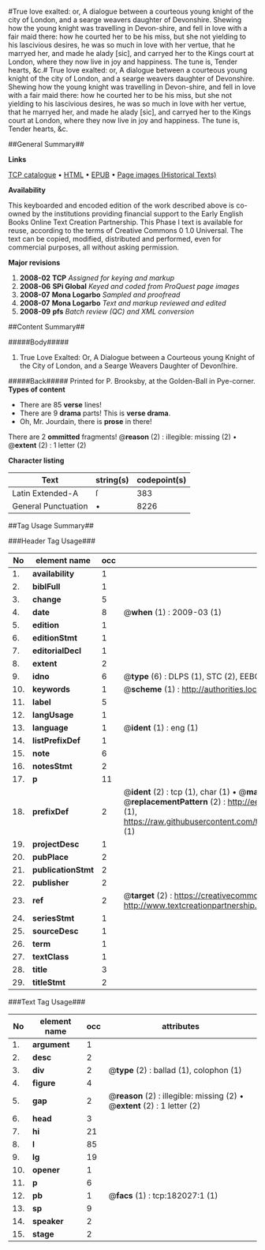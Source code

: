 #True love exalted: or, A dialogue between a courteous young knight of the city of London, and a searge weavers daughter of Devonshire. Shewing how the young knight was travelling in Devon-shire, and fell in love with a fair maid there: how he courted her to be his miss, but she not yielding to his lascivious desires, he was so much in love with her vertue, that he marryed her, and made he alady [sic], and carryed her to the Kings court at London, where they now live in joy and happiness. The tune is, Tender hearts, &c.#
True love exalted: or, A dialogue between a courteous young knight of the city of London, and a searge weavers daughter of Devonshire. Shewing how the young knight was travelling in Devon-shire, and fell in love with a fair maid there: how he courted her to be his miss, but she not yielding to his lascivious desires, he was so much in love with her vertue, that he marryed her, and made he alady [sic], and carryed her to the Kings court at London, where they now live in joy and happiness. The tune is, Tender hearts, &c.

##General Summary##

**Links**

[TCP catalogue](http://www.ota.ox.ac.uk/tcp/)  • 
[HTML](http://tei.it.ox.ac.uk/tcp/Texts-HTML/free/B06/B06236.html)  • 
[EPUB](http://tei.it.ox.ac.uk/tcp/Texts-EPUB/free/B06/B06236.epub) • 
[Page images (Historical Texts)](https://data.historicaltexts.jisc.ac.uk/view?pubId=eebo-99887316e&pageId=eebo-99887316e-182027-1)

**Availability**

This keyboarded and encoded edition of the
	       work described above is co-owned by the institutions
	       providing financial support to the Early English Books
	       Online Text Creation Partnership. This Phase I text is
	       available for reuse, according to the terms of Creative
	       Commons 0 1.0 Universal. The text can be copied,
	       modified, distributed and performed, even for
	       commercial purposes, all without asking permission.

**Major revisions**

1. __2008-02__ __TCP__ *Assigned for keying and markup*
1. __2008-06__ __SPi Global__ *Keyed and coded from ProQuest page images*
1. __2008-07__ __Mona Logarbo__ *Sampled and proofread*
1. __2008-07__ __Mona Logarbo__ *Text and markup reviewed and edited*
1. __2008-09__ __pfs__ *Batch review (QC) and XML conversion*

##Content Summary##

#####Body#####

1. True Love Exalted: Or, A Dialogue between a Courteous young Knight of the City of London, and a Searge Weavers Daughter of Devonſhire.

#####Back#####
Printed for P. Brooksby, at the Golden-Ball in Pye-corner.
**Types of content**

  * There are 85 **verse** lines!
  * There are 9 **drama** parts! This is **verse drama**.
  * Oh, Mr. Jourdain, there is **prose** in there!

There are 2 **ommitted** fragments! 
 @__reason__ (2) : illegible: missing (2)  •  @__extent__ (2) : 1 letter (2)

**Character listing**


|Text|string(s)|codepoint(s)|
|---|---|---|
|Latin Extended-A|ſ|383|
|General Punctuation|•|8226|

##Tag Usage Summary##

###Header Tag Usage###

|No|element name|occ|attributes|
|---|---|---|---|
|1.|__availability__|1||
|2.|__biblFull__|1||
|3.|__change__|5||
|4.|__date__|8| @__when__ (1) : 2009-03 (1)|
|5.|__edition__|1||
|6.|__editionStmt__|1||
|7.|__editorialDecl__|1||
|8.|__extent__|2||
|9.|__idno__|6| @__type__ (6) : DLPS (1), STC (2), EEBO-CITATION (1), PROQUEST (1), VID (1)|
|10.|__keywords__|1| @__scheme__ (1) : http://authorities.loc.gov/ (1)|
|11.|__label__|5||
|12.|__langUsage__|1||
|13.|__language__|1| @__ident__ (1) : eng (1)|
|14.|__listPrefixDef__|1||
|15.|__note__|6||
|16.|__notesStmt__|2||
|17.|__p__|11||
|18.|__prefixDef__|2| @__ident__ (2) : tcp (1), char (1)  •  @__matchPattern__ (2) : ([0-9\-]+):([0-9IVX]+) (1), (.+) (1)  •  @__replacementPattern__ (2) : http://eebo.chadwyck.com/downloadtiff?vid=$1&page=$2 (1), https://raw.githubusercontent.com/textcreationpartnership/Texts/master/tcpchars.xml#$1 (1)|
|19.|__projectDesc__|1||
|20.|__pubPlace__|2||
|21.|__publicationStmt__|2||
|22.|__publisher__|2||
|23.|__ref__|2| @__target__ (2) : https://creativecommons.org/publicdomain/zero/1.0/ (1), http://www.textcreationpartnership.org/docs/. (1)|
|24.|__seriesStmt__|1||
|25.|__sourceDesc__|1||
|26.|__term__|1||
|27.|__textClass__|1||
|28.|__title__|3||
|29.|__titleStmt__|2||


###Text Tag Usage###

|No|element name|occ|attributes|
|---|---|---|---|
|1.|__argument__|1||
|2.|__desc__|2||
|3.|__div__|2| @__type__ (2) : ballad (1), colophon (1)|
|4.|__figure__|4||
|5.|__gap__|2| @__reason__ (2) : illegible: missing (2)  •  @__extent__ (2) : 1 letter (2)|
|6.|__head__|3||
|7.|__hi__|21||
|8.|__l__|85||
|9.|__lg__|19||
|10.|__opener__|1||
|11.|__p__|6||
|12.|__pb__|1| @__facs__ (1) : tcp:182027:1 (1)|
|13.|__sp__|9||
|14.|__speaker__|2||
|15.|__stage__|2||
